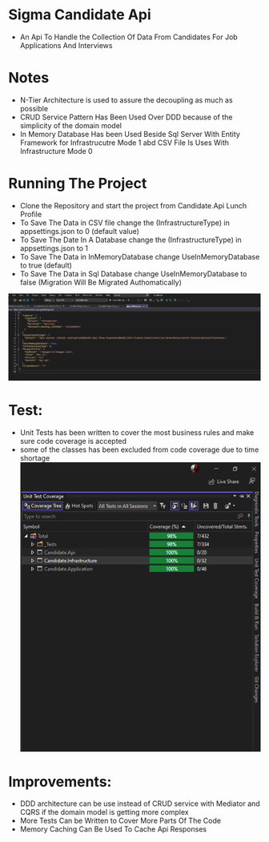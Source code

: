 # Sigma Candidate Api
- An Api To Handle the Collection Of Data From Candidates For Job Applications And Interviews


# Notes
- N-Tier Architecture is used to assure the decoupling as much as possible
- CRUD Service Pattern Has Been Used Over DDD because of the simplicity of the domain model 
- In Memory Database Has been Used Beside Sql Server With Entity Framework for Infrastrucutre Mode 1 abd CSV File Is Uses With Infrastructure Mode 0


# Running The Project
- Clone the Repository and start the project from Candidate.Api Lunch Profile
- To Save The Data in CSV file change the (InfrastructureType) in appsettings.json to 0 (default value)
- To Save The Date In A Database change the (InfrastructureType) in appsettings.json to 1 
- To Save The Data in InMemoryDatabase change UseInMemoryDatabase to true (default)
- To Save The Data in Sql Database  change UseInMemoryDatabase to false (Migration Will Be Migrated Authomatically)

![layers](https://github.com/mhmoudalaskalany/Images/blob/main/task_images/appsettings.png)


# Test:
- Unit Tests has been written to cover the most business rules and make sure code coverage is accepted
- some of the classes has been excluded from code coverage due to time shortage
![layers](https://github.com/mhmoudalaskalany/Images/blob/main/task_images/testresult.png)

# Improvements:
- DDD architecture can be use instead of CRUD service with Mediator and CQRS if the domain model is getting more complex
- More Tests Can be Written to Cover More Parts Of The Code
- Memory Caching Can Be Used To Cache Api Responses
